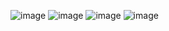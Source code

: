 ![image](https://github.com/nithish071/blogging-application-backend/assets/90445187/f415666b-a0ea-496a-b7ce-dd2fad322fc9)
![image](https://github.com/nithish071/blogging-application-backend/assets/90445187/a4fd5c90-8aa2-4fcf-b9df-1126197f253d)
![image](https://github.com/nithish071/blogging-application-backend/assets/90445187/c10913a0-2c0b-487b-8fc4-108be2fdfd11)
![image](https://github.com/nithish071/blogging-application-backend/assets/90445187/ffc50799-2901-4e6e-89a2-92a7e08d6821)

